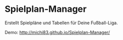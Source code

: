 # Spielplan-Manager
Erstellt Spielpläne und Tabellen für Deine Fußball-Liga.

Demo: http://michi83.github.io/Spielplan-Manager/
